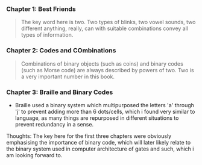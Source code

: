 ### Chapter 1: Best Friends
> The key word here is two. Two types of blinks, two vowel sounds, two different anything, really, can with suitable combinations convey all types of information.

### Chapter 2: Codes and COmbinations
> Combinations of binary objects (such as coins) and binary codes (such as Morse code) are always described by powers of two. Two is a very important number in this book.

### Chapter 3: Braille and Binary Codes
- Braille used a binary system which multipurposed the letters 'a' through 'j' to prevent adding more than 6 dots/cells, which i found very similar to language, as many things are repurposed in different situations to prevent redundancy in a sense.

Thoughts: The key here for the first three chapters were obviously emphasising the importance of binary code, which will later likely relate to the binary system used in computer architecture of gates and such, which i am looking forward to. 
